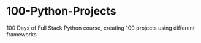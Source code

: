 # 100-Python-Projects
100 Days of Full Stack Python course, creating 100 projects using different frameworks
